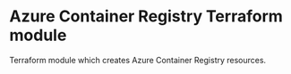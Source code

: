 # Azure Container Registry Terraform module

Terraform module which creates Azure Container Registry resources.
